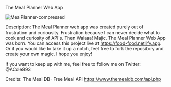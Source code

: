 The Meal Planner Web App

![MealPlanner-compressed](https://user-images.githubusercontent.com/94746691/172072448-659d7bba-1203-46e4-9cf3-9204d32a77e5.jpg)


Description:
The Meal Planner web app was created purely out of frustration and curiousity. Frustration because I can never decide what to cook and curiosity of API's. Then Walaaa! Majic. The Meal Planner Web App was born. You can access this project live at https://food-food.netlify.app. Or if you would like to take it up a notch, feel free to fork the repository and create your own magic. I hope you enjoy!


If you want to keep up with me, feel free to follow me on Twitter:  @ACole893

Credits:
The Meal DB- Free Meal API
https://www.themealdb.com/api.php
